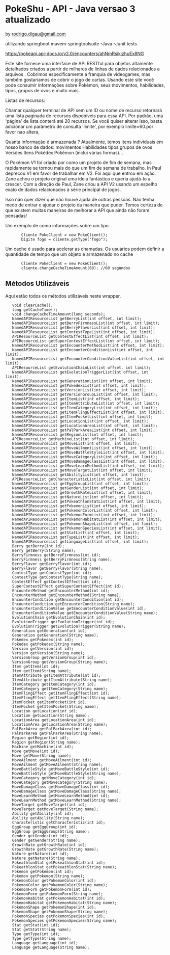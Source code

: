 # PokeShu - API - Java versao 3 atualizado 
by rodrigo.digau@gmail.com

utilizando springboot mavem-springtoolsuite -Java -Junit tests


https://pokeapi.api-docs.io/v2.0/encounters/ahNmRsikizhuEx8NG


Este site fornece uma interface de API RESTful para objetos altamente detalhados criados a partir de milhares de linhas de dados relacionados a arquivos . Cobrimos especificamente a franquia de videogames, mas também gostaríamos de cobrir o jogo de cartas. Usando este site você pode consumir informações sobre Pokémon, seus movimentos, habilidades, tipos, grupos de ovos e muito mais.

Listas de recursos:

Chamar qualquer terminal de API sem um ID ou nome de recurso retornará uma lista paginada de recursos disponíveis para essa API. Por padrão, uma 'página' de lista conterá até 20 recursos. Se você quiser alterar isso, basta adicionar um parâmetro de consulta 'limite', por exemplo limite=60.por favor nao altera,


Quanta informação é armazenada ?
Atualmente, temos itens individuais em nosso banco de dados:
movimentos
Habilidades
tipos
grupos de ovos
Versões
Itens
Pokédex
Pokémon (inclui várias formas)...

O Pokémon V1 foi criado por como um projeto de fim de semana, mas rapidamente se tornou mais do que um fim de semana de trabalho. In Paul deprecou V1 em favor de trabalhar em V2. Foi aqui que entrou em ação. Zane achou o projeto original uma ideia fantástica e queria ajudá-lo a crescer. Com a direção de Paul, Zane criou a API V2 usando um espelho exato de dados relacionados à série principal de jogos.

Isso não quer dizer que não houve ajuda de outras pessoas. Não tenha medo de entrar e ajudar o projeto da maneira que puder. Temos certeza de que existem muitas maneiras de melhorar a API que ainda não foram pensadas!


 Um exemplo de como informações sobre um tipo
 ```
        Cliente PokeClient = new PokeClient();
        Digite fogo = cliente.getType("fogo");
 ```
Um cache é usado para acelerar as chamadas. Os usuários podem definir a quantidade de tempo que um objeto é armazenado no cache
 ```
        Cliente PokeClient = new PokeClient();
        cliente.changeCacheTimeAmount(60); //60 segundos
 ```
## Métodos Utilizáveis
 Aqui estão todos os métodos utilizáveis ​​neste wrapper.
 ```
    void clearCache();
    long getCacheTime();
    void changeCacheTimeAmount(long seconds);
    NamedAPIResourceList getBerryList(int offset, int limit);
    NamedAPIResourceList getBerryFirmnessList(int offset, int limit);
    NamedAPIResourceList getBerryFlavorList(int offset, int limit);
    NamedAPIResourceList getContestTypeList(int offset, int limit);
    APIResourceList getContestEffectList(int offset, int limit);
    APIResourceList getSuperContestEffectList(int offset, int limit);
    NamedAPIResourceList getEncounterMethodList(int offset, int limit);
    NamedAPIResourceList getEncounterConditionList(int offset, int limit);
    NamedAPIResourceList getEncounterConditionValueList(int offset, int limit);
    APIResourceList getEvolutionChainList(int offset, int limit);
    NamedAPIResourceList getEvolutionTriggerList(int offset, int limit);
    NamedAPIResourceList getGenerationList(int offset, int limit);
    NamedAPIResourceList getPokedexList(int offset, int limit);
    NamedAPIResourceList getVersionList(int offset, int limit);
    NamedAPIResourceList getVersionGroupList(int offset, int limit);
    NamedAPIResourceList getItemList(int offset, int limit);
    NamedAPIResourceList getItemAttributeList(int offset, int limit);
    NamedAPIResourceList getItemCategoryList(int offset, int limit);
    NamedAPIResourceList getItemFlingEffectList(int offset, int limit);
    NamedAPIResourceList getItemPocketList(int offset, int limit);
    NamedAPIResourceList getLocationList(int offset, int limit);
    NamedAPIResourceList getLocationAreaList(int offset, int limit);
    NamedAPIResourceList getPalParkAreaList(int offset, int limit);
    NamedAPIResourceList getRegionList(int offset, int limit);
    APIResourceList getMachineList(int offset, int limit);
    NamedAPIResourceList getMoveList(int offset, int limit);
    NamedAPIResourceList getMoveAilmentList(int offset, int limit);
    NamedAPIResourceList getMoveBattleStyleList(int offset, int limit);
    NamedAPIResourceList getMoveCategoryList(int offset, int limit);
    NamedAPIResourceList getMoveDamageClassList(int offset, int limit);
    NamedAPIResourceList getMoveLearnMethodList(int offset, int limit);
    NamedAPIResourceList getMoveTargetList(int offset, int limit);
    NamedAPIResourceList getAbilityList(int offset, int limit);
    APIResourceList getCharacteristicList(int offset, int limit);
    NamedAPIResourceList getEggGroupList(int offset, int limit);
    NamedAPIResourceList getGenderList(int offset, int limit);
    NamedAPIResourceList getGrowthRateList(int offset, int limit);
    NamedAPIResourceList getNatureList(int offset, int limit);
    NamedAPIResourceList getPokeathlonStatList(int offset, int limit);
    NamedAPIResourceList getPokemonList(int offset, int limit);
    NamedAPIResourceList getPokemonColorList(int offset, int limit);
    NamedAPIResourceList getPokemonFormList(int offset, int limit);
    NamedAPIResourceList getPokemonHabitatList(int offset, int limit);
    NamedAPIResourceList getPokemonShapeList(int offset, int limit);
    NamedAPIResourceList getPokemonSpeciesList(int offset, int limit);
    NamedAPIResourceList getStatList(int offset, int limit);
    NamedAPIResourceList getTypeList(int offset, int limit);
    NamedAPIResourceList getLanguageList(int offset, int limit);
    Berry getBerry(int id);
    Berry getBerry(String name);
    BerryFirmness getBerryFirmness(int id);
    BerryFirmness getBerryFirmness(String name);
    BerryFlavor getBerryFlavor(int id);
    BerryFlavor getBerryFlavor(String name);
    ContestType getContestType(int id);
    ContestType getContestType(String name);
    ContestEffect getContestEffect(int id);
    SuperContestEffect getSuperContestEffect(int id);
    EncounterMethod getEncounterMethod(int id);
    EncounterMethod getEncounterMethod(String name);
    EncounterCondition getEncounterCondition(int id);
    EncounterCondition getEncounterCondition(String name);
    EncounterConditionValue getEncounterConditionValue(int id);
    EncounterConditionValue getEncounterConditionValue(String name);
    EvolutionChain getEvolutionChain(int id);
    EvolutionTrigger getEvolutionTrigger(int id);
    EvolutionTrigger getEvolutionTrigger(String name);
    Generation getGeneration(int id);
    Generation getGeneration(String name);
    Pokedex getPokedex(int id);
    Pokedex getPokedex(String name);
    Version getVersion(int id);
    Version getVersion(String name);
    VersionGroup getVersionGroup(int id);
    VersionGroup getVersionGroup(String name);
    Item getItem(int id);
    Item getItem(String name);
    ItemAttribute getItemAttribute(int id);
    ItemAttribute getItemAttribute(String name);
    ItemCategory getItemCategory(int id);
    ItemCategory getItemCategory(String name);
    ItemFlingEffect getItemFlingEffect(int id);
    ItemFlingEffect getItemFlingEffect(String name);
    ItemPocket getItemPocket(int id);
    ItemPocket getItemPocket(String name);
    Location getLocation(int id);
    Location getLocation(String name);
    LocationArea getLocationArea(int id);
    LocationArea getLocationArea(String name);
    PalParkArea getPalParkArea(int id);
    PalParkArea getPalParkArea(String name);
    Region getRegion(int id);
    Region getRegion(String name);
    Machine getMachine(int id);
    Move getMove(int id);
    Move getMove(String name);
    MoveAilment getMoveAilment(int id);
    MoveAilment getMoveAilment(String name);
    MoveBattleStyle getMoveBattleStyle(int id);
    MoveBattleStyle getMoveBattleStyle(String name);
    MoveCategory getMoveCategory(int id);
    MoveCategory getMoveCategory(String name);
    MoveDamageClass getMoveDamageClass(int id);
    MoveDamageClass getMoveDamageClass(String name);
    MoveLearnMethod getMoveLearnMethod(int id);
    MoveLearnMethod getMoveLearnMethod(String name);
    MoveTarget getMoveTarget(int id);
    MoveTarget getMoveTarget(String name);
    Ability getAbility(int id);
    Ability getAbility(String name);
    Characteristic getCharacteristic(int id);
    EggGroup getEggGroup(int id);
    EggGroup getEggGroup(String name);
    Gender getGender(int id);
    Gender getGender(String name);
    GrowthRate getGrowthRate(int id);
    GrowthRate getGrowthRate(String name);
    Nature getNature(int id);
    Nature getNature(String name);
    PokeathlonStat getPokeathlonStat(int id);
    PokeathlonStat getPokeathlonStat(String name);
    Pokemon getPokemon(int id);
    Pokemon getPokemon(String name);
    PokemonColor getPokemonColor(int id);
    PokemonColor getPokemonColor(String name); 
    PokemonForm getPokemonForm(int id);
    PokemonForm getPokemonForm(String name);
    PokemonHabitat getPokemonHabitat(int id);
    PokemonHabitat getPokemonHabitat(String name);
    PokemonShape getPokemonShape(int id);
    PokemonShape getPokemonShape(String name);
    PokemonSpecies getPokemonSpecies(int id);
    PokemonSpecies getPokemonSpecies(String name);
    Stat getStat(int id);
    Stat getStat(String name);
    Type getType(int id);
    Type getType(String name);
    Language getLanguage(int id);
    Language getLanguage(String name);

 ```

